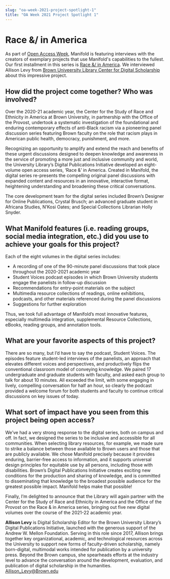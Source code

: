 ```yaml
---
slug: "oa-week-2021-project-spotlight-1"
title: "OA Week 2021 Project Spotlight 1"
---
```

# Race &/ in America

As part of [Open Access Week](http://www.openaccessweek.org/), Manifold is featuring interviews with the creators of exemplary projects that use Manifold's capabilities to the fullest. Our first installment in this series is [Race &/ in America](https://digitalpublications.brown.edu/projects/project-collection/race-and-in-america). We interviewed Allison Levy from [Brown Univeersity Library Center for Digital Scholarship](https://library.brown.edu/create/cds/) about this impressive project. 

## How did the project come together? Who was involved?

Over the 2020-21 academic year, the Center for the Study of Race and Ethnicity in America at Brown University, in partnership with the Office of the Provost, undertook a systematic investigation of the foundational and enduring contemporary effects of anti-Black racism via a pioneering panel discussion series featuring Brown faculty on the role that racism plays in American public health, democracy, punishment, and more.
 
Recognizing an opportunity to amplify and extend the reach and benefits of these urgent discussions designed to deepen knowledge and awareness in the service of promoting a more just and inclusive community and world, the University Library’s Digital Publications Initiative developed an eight-volume open access series, ‘Race &’ in America. Created in Manifold, the digital series re-presents the compelling original panel discussions with expanded content and resources in an innovative, interactive format, heightening understanding and broadening these critical conversations.
 
The core development team for the digital series included Brown’s Designer for Online Publications, Crystal Brusch; an advanced graduate student in Africana Studies, N’Kosi Oates; and Special Collections Librarian Holly Snyder.

## What Manifold features (i.e. reading groups, social media integration, etc.) did you use to achieve your goals for this project?

Each of the eight volumes in the digital series includes:
 
* A recording of one of the 90-minute panel discussions that took place throughout the 2020-2021 academic year
* Student Voices podcast episodes in which Brown University students engage the panelists in follow-up discussion 
* Recommendations for entry-point materials on the subject
* Multimedia resource collections of readings, online exhibitions, podcasts, and other materials referenced during the panel discussions
* Suggestions for further exploration
 
Thus, we took full advantage of Manifold’s most innovative features, especially multimedia integration, supplemental Resource Collections, eBooks, reading groups, and annotation tools.

## What are your favorite aspects of this project?

There are so many, but I’d have to say the podcast, Student Voices. The episodes feature student-led interviews of the panelists, an approach that elevates different voices and perspectives, and productively flips the conventional classroom model of conveying knowledge. We paired 17 undergraduate and graduate students with faculty, and asked each group to talk for about 10 minutes. All exceeded the limit, with some engaging in lively, compelling conversation for half an hour, so clearly the podcast provided a welcome forum for both students and faculty to continue critical discussions on key issues of today.

## What sort of impact have you seen from this project being open access?

We’ve had a very strong response to the digital series, both on campus and off. In fact, we designed the series to be inclusive and accessible for all communities. When selecting library resources, for example, we made sure to strike a balance between those available to Brown users and those that are publicly available. We chose Manifold precisely because it provides enduring, barrier-free access to information, and it supports universal design principles for equitable use by all persons, including those with disabilities. Brown’s Digital Publications Initiative creates exciting new conditions for the production and sharing of knowledge, and is committed to disseminating that knowledge to the broadest possible audience for the greatest possible impact. Manifold helps make that possible!
 
Finally, I’m delighted to announce that the Library will again partner with the Center for the Study of Race and Ethnicity in America and the Office of the Provost on the Race & in America series, bringing out five new digital volumes over the course of the 2021-22 academic year. 

**Allison Levy** is Digital Scholarship Editor for the Brown University Library’s Digital Publications Initiative, launched with the generous support of the Andrew W. Mellon Foundation. Serving in this role since 2017, Allison brings together key organizational, academic, and technological resources across the University to support new forms of faculty-driven scholarship, namely born-digital, multimodal works intended for publication by a university press. Beyond the Brown campus, she spearheads efforts at the industry level to advance the conversation around the development, evaluation, and publication of digital scholarship in the humanities. Allison_Levy@Brown.edu
